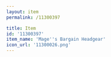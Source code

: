 ```yaml
---
layout: item
permalink: /11300397

title: Item
id: '11300397'
item_name: 'Mage''s Bargain Headgear'
icon_url: '11300026.png'
---
```

